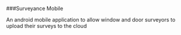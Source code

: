 ###Surveyance Mobile 

An android mobile application to allow window and door surveyors to upload their surveys to the cloud
